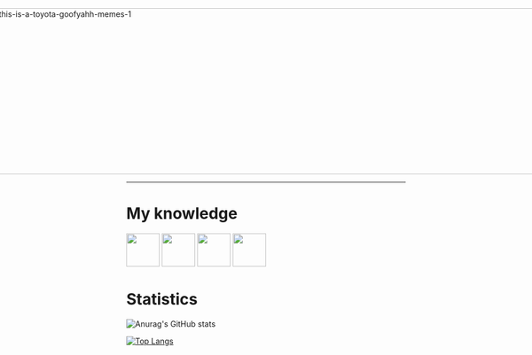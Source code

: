 <div style="display: flex; justify-content: center;">
    <a href="https://imgbb.com/"><img src="https://i.ibb.co/CzdqQFt/this-is-a-toyota-goofyahh-memes-1.gif" alt="this-is-a-toyota-goofyahh-memes-1" border="0" style="max-width: 100%; width: 1000px; height: 300px;"> </a>
</div>

---
# My knowledge
<img src="https://cdn.jsdelivr.net/gh/devicons/devicon@latest/icons/html5/html5-original.svg" width=60px/> <img src="https://cdn.jsdelivr.net/gh/devicons/devicon@latest/icons/css3/css3-original.svg" width=60px /> <img src="https://cdn.jsdelivr.net/gh/devicons/devicon@latest/icons/javascript/javascript-original.svg" width=60px /> <img src="https://cdn.jsdelivr.net/gh/devicons/devicon@latest/icons/python/python-original.svg" width=60px /> 
          

# Statistics 

![Anurag's GitHub stats](https://github-readme-stats.vercel.app/api?username=zizardev&show_icons=true&bg_color=00000000)

[![Top Langs](https://github-readme-stats.vercel.app/api/top-langs/?username=zizardev&layout=pie)](https://github.com/anuraghazra/github-readme-stats)

